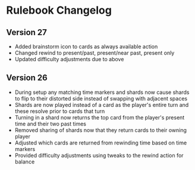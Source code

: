 # Rulebook Changelog
## Version 27
* Added brainstorm icon to cards as always available action
* Changed rewind to present/past, present/near past, present only
* Updated difficulty adjustments due to above

## Version 26
* During setup any matching time markers and shards now cause shards to flip to their distorted side instead of swapping with adjacent spaces
* Shards are now played instead of a card as the player's entire turn and these resolve prior to cards that turn
* Turning in a shard now returns the top card from the player's present time and their two past times
* Removed sharing of shards now that they return cards to their owning player
* Adjusted which cards are returned from rewinding time based on time markers
* Provided difficulty adjustments using tweaks to the rewind action for balance